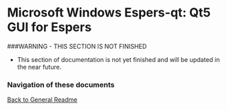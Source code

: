 Microsoft Windows Espers-qt: Qt5 GUI for Espers
===============================
###WARNING - THIS SECTION IS NOT FINISHED
- This section of documentation is not yet finished and will be updated in the near future.

### Navigation of these documents
[Back to General Readme](../README.md)
